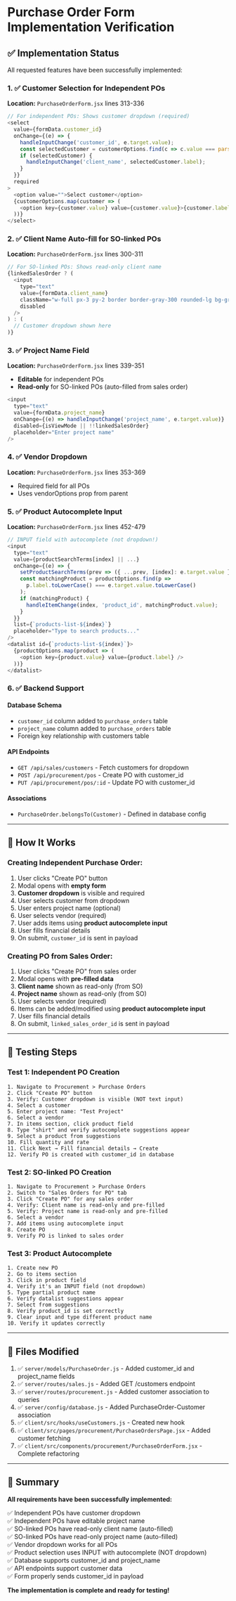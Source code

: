 # Purchase Order Form Implementation Verification

## ✅ Implementation Status

All requested features have been successfully implemented:

### 1. ✅ Customer Selection for Independent POs
**Location:** `PurchaseOrderForm.jsx` lines 313-336

```javascript
// For independent POs: Shows customer dropdown (required)
<select
  value={formData.customer_id}
  onChange={(e) => {
    handleInputChange('customer_id', e.target.value);
    const selectedCustomer = customerOptions.find(c => c.value === parseInt(e.target.value));
    if (selectedCustomer) {
      handleInputChange('client_name', selectedCustomer.label);
    }
  }}
  required
>
  <option value="">Select customer</option>
  {customerOptions.map(customer => (
    <option key={customer.value} value={customer.value}>{customer.label}</option>
  ))}
</select>
```

### 2. ✅ Client Name Auto-fill for SO-linked POs
**Location:** `PurchaseOrderForm.jsx` lines 300-311

```javascript
// For SO-linked POs: Shows read-only client name
{linkedSalesOrder ? (
  <input
    type="text"
    value={formData.client_name}
    className="w-full px-3 py-2 border border-gray-300 rounded-lg bg-gray-100"
    disabled
  />
) : (
  // Customer dropdown shown here
)}
```

### 3. ✅ Project Name Field
**Location:** `PurchaseOrderForm.jsx` lines 339-351

- **Editable** for independent POs
- **Read-only** for SO-linked POs (auto-filled from sales order)

```javascript
<input
  type="text"
  value={formData.project_name}
  onChange={(e) => handleInputChange('project_name', e.target.value)}
  disabled={isViewMode || !!linkedSalesOrder}
  placeholder="Enter project name"
/>
```

### 4. ✅ Vendor Dropdown
**Location:** `PurchaseOrderForm.jsx` lines 353-369

- Required field for all POs
- Uses vendorOptions prop from parent

### 5. ✅ Product Autocomplete Input
**Location:** `PurchaseOrderForm.jsx` lines 452-479

```javascript
// INPUT field with autocomplete (not dropdown!)
<input
  type="text"
  value={productSearchTerms[index] || ...}
  onChange={(e) => {
    setProductSearchTerms(prev => ({ ...prev, [index]: e.target.value }));
    const matchingProduct = productOptions.find(p => 
      p.label.toLowerCase() === e.target.value.toLowerCase()
    );
    if (matchingProduct) {
      handleItemChange(index, 'product_id', matchingProduct.value);
    }
  }}
  list={`products-list-${index}`}
  placeholder="Type to search products..."
/>
<datalist id={`products-list-${index}`}>
  {productOptions.map(product => (
    <option key={product.value} value={product.label} />
  ))}
</datalist>
```

### 6. ✅ Backend Support

#### Database Schema
- `customer_id` column added to `purchase_orders` table
- `project_name` column added to `purchase_orders` table
- Foreign key relationship with customers table

#### API Endpoints
- `GET /api/sales/customers` - Fetch customers for dropdown
- `POST /api/procurement/pos` - Create PO with customer_id
- `PUT /api/procurement/pos/:id` - Update PO with customer_id

#### Associations
- `PurchaseOrder.belongsTo(Customer)` - Defined in database config

---

## 🎯 How It Works

### Creating Independent Purchase Order:
1. User clicks "Create PO" button
2. Modal opens with **empty form**
3. **Customer dropdown** is visible and required
4. User selects customer from dropdown
5. User enters project name (optional)
6. User selects vendor (required)
7. User adds items using **product autocomplete input**
8. User fills financial details
9. On submit, `customer_id` is sent in payload

### Creating PO from Sales Order:
1. User clicks "Create PO" from sales order
2. Modal opens with **pre-filled data**
3. **Client name** shown as read-only (from SO)
4. **Project name** shown as read-only (from SO)
5. User selects vendor (required)
6. Items can be added/modified using **product autocomplete input**
7. User fills financial details
8. On submit, `linked_sales_order_id` is sent in payload

---

## 🧪 Testing Steps

### Test 1: Independent PO Creation
```
1. Navigate to Procurement > Purchase Orders
2. Click "Create PO" button
3. Verify: Customer dropdown is visible (NOT text input)
4. Select a customer
5. Enter project name: "Test Project"
6. Select a vendor
7. In items section, click product field
8. Type "shirt" and verify autocomplete suggestions appear
9. Select a product from suggestions
10. Fill quantity and rate
11. Click Next → Fill financial details → Create
12. Verify PO is created with customer_id in database
```

### Test 2: SO-linked PO Creation
```
1. Navigate to Procurement > Purchase Orders
2. Switch to "Sales Orders for PO" tab
3. Click "Create PO" for any sales order
4. Verify: Client name is read-only and pre-filled
5. Verify: Project name is read-only and pre-filled
6. Select a vendor
7. Add items using autocomplete input
8. Create PO
9. Verify PO is linked to sales order
```

### Test 3: Product Autocomplete
```
1. Create new PO
2. Go to items section
3. Click in product field
4. Verify it's an INPUT field (not dropdown)
5. Type partial product name
6. Verify datalist suggestions appear
7. Select from suggestions
8. Verify product_id is set correctly
9. Clear input and type different product name
10. Verify it updates correctly
```

---

## 📁 Files Modified

1. ✅ `server/models/PurchaseOrder.js` - Added customer_id and project_name fields
2. ✅ `server/routes/sales.js` - Added GET /customers endpoint
3. ✅ `server/routes/procurement.js` - Added customer association to queries
4. ✅ `server/config/database.js` - Added PurchaseOrder-Customer association
5. ✅ `client/src/hooks/useCustomers.js` - Created new hook
6. ✅ `client/src/pages/procurement/PurchaseOrdersPage.jsx` - Added customer fetching
7. ✅ `client/src/components/procurement/PurchaseOrderForm.jsx` - Complete refactoring

---

## 🎉 Summary

**All requirements have been successfully implemented:**

✅ Independent POs have customer dropdown  
✅ Independent POs have editable project name  
✅ SO-linked POs have read-only client name (auto-filled)  
✅ SO-linked POs have read-only project name (auto-filled)  
✅ Vendor dropdown works for all POs  
✅ Product selection uses INPUT with autocomplete (NOT dropdown)  
✅ Database supports customer_id and project_name  
✅ API endpoints support customer data  
✅ Form properly sends customer_id in payload  

**The implementation is complete and ready for testing!**